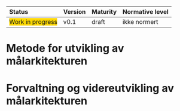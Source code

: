 | Status | Version | Maturity | Normative level |
|:-------------|:------------------|:------|:-------|
| <span style="background-color:gold">Work in progress</span> | v0.1 | draft  | ikke normert |

# Metode for utvikling av målarkitekturen

# Forvaltning og videreutvikling av målarkitekturen